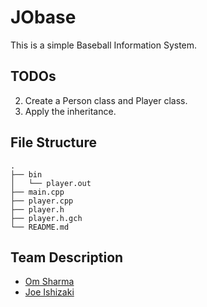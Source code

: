 # JObase

This is a simple Baseball Information System.

## TODOs
2. Create a Person class and Player class.
4. Apply the inheritance.

## File Structure
```
.
├── bin
│   └── player.out
├── main.cpp
├── player.cpp
├── player.h
├── player.h.gch
└── README.md
```

## Team Description
- [Om Sharma](https://linkedin.com/in/ompiepy)
- [Joe Ishizaki](https://www.linkedin.com/in/jo-ishizaki-b0b305260/)
